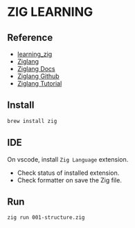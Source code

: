 # ZIG LEARNING

## Reference

- [learning_zig](https://www.openmymind.net/learning_zig/)
- [Ziglang](https://ziglang.org/)
- [Ziglang Docs](https://ziglang.org/documentation/)
- [Ziglang Github](https://github.com/ziglang/zig)
- [Ziglang Tutorial](https://zig.guide/)

## Install

```bash
brew install zig
```

## IDE

On vscode, install `Zig Language` extension.

- Check status of installed extension.
- Check formatter on save the Zig file.

## Run

```bash
zig run 001-structure.zig
```
